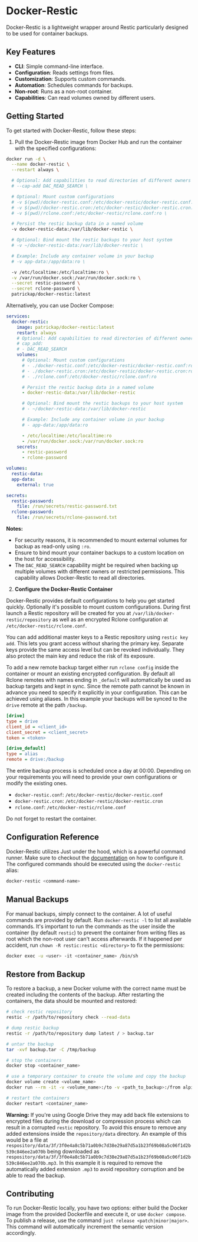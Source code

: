 # Docker-Restic

Docker-Restic is a lightweight wrapper around Restic particularly designed to be used for container backups.

## Key Features

- **CLI**: Simple command-line interface.
- **Configuration**: Reads settings from files.
- **Customization**: Supports custom commands.
- **Automation**: Schedules commands for backups.
- **Non-root**: Runs as a non-root container.
- **Capabilities**: Can read volumes owned by different users.

## Getting Started

To get started with Docker-Restic, follow these steps:

1. Pull the Docker-Restic image from Docker Hub and run the container with the specified configurations:

```bash
docker run -d \
  --name docker-restic \
  --restart always \

  # Optional: Add capabilities to read directories of different owners
  # --cap-add DAC_READ_SEARCH \

  # Optional: Mount custom configurations
  # -v $(pwd)/docker-restic.conf:/etc/docker-restic/docker-restic.conf:ro \
  # -v $(pwd)/docker-restic.cron:/etc/docker-restic/docker-restic.cron:ro \
  # -v $(pwd)/rclone.conf:/etc/docker-restic/rclone.conf:ro \

  # Persist the restic backup data in a named volume
  -v docker-restic-data:/var/lib/docker-restic \

  # Optional: Bind mount the restic backups to your host system
  # -v ~/docker-restic-data:/var/lib/docker-restic \

  # Example: Include any container volume in your backup
  # -v app-data:/app/data:ro \

  -v /etc/localtime:/etc/localtime:ro \
  -v /var/run/docker.sock:/var/run/docker.sock:ro \
  --secret restic-password \
  --secret rclone-password \
  patrickap/docker-restic:latest
```

Alternatively, you can use Docker Compose:

```yml
services:
  docker-restic:
    image: patrickap/docker-restic:latest
    restart: always
    # Optional: Add capabilities to read directories of different owners
    # cap_add:
    # - DAC_READ_SEARCH
    volumes:
      # Optional: Mount custom configurations
      # - ./docker-restic.conf:/etc/docker-restic/docker-restic.conf:ro
      # - ./docker-restic.cron:/etc/docker-restic/docker-restic.cron:ro
      # - ./rclone.conf:/etc/docker-restic/rclone.conf:ro

      # Persist the restic backup data in a named volume
      - docker-restic-data:/var/lib/docker-restic

      # Optional: Bind mount the restic backups to your host system
      # - ~/docker-restic-data:/var/lib/docker-restic

      # Example: Include any container volume in your backup
      # - app-data:/app/data:ro

      - /etc/localtime:/etc/localtime:ro
      - /var/run/docker.sock:/var/run/docker.sock:ro
    secrets:
      - restic-password
      - rclone-password

volumes:
  restic-data:
  app-data:
    external: true

secrets:
  restic-password:
    file: /run/secrets/restic-password.txt
  rclone-password:
    file: /run/secrets/rclone-password.txt
```

**Notes:**

- For security reasons, it is recommended to mount external volumes for backup as read-only using `:ro`.
- Ensure to bind mount your container backups to a custom location on the host for accessibility.
- The `DAC_READ_SEARCH` capability might be required when backing up multiple volumes with different owners or restricted permissions. This capability allows Docker-Restic to read all directories.

2. **Configure the Docker-Restic Container**

Docker-Restic provides default configurations to help you get started quickly. Optionally it's possible to mount custom configurations. During first launch a Restic repository will be created for you at `/var/lib/docker-restic/repository` as well as an encrypted Rclone configuration at `/etc/docker-restic/rclone.conf`.

You can add additional master keys to a Restic repository using `restic key add`. This lets you grant access without sharing the primary key. Separate keys provide the same access level but can be revoked individually. They also protect the main key and reduce the risk of its exposure.

To add a new remote backup target either run `rclone config` inside the container or mount an existing encrypted configuration. By default all Rclone remotes with names ending in `_default` will automatically be used as backup targets and kept in sync. Since the remote path cannot be known in advance you need to specify it explicitly in your configuration. This can be achieved using aliases. In this example your backups will be synced to the `drive` remote at the path `/backup`.

```ini
[drive]
type = drive
client_id = <client_id>
client_secret = <client_secret>
token = <token>

[drive_default]
type = alias
remote = drive:/backup
```

The entire backup process is scheduled once a day at 00:00. Depending on your requirements you will need to provide your own configurations or modify the existing ones.

- `docker-restic.conf`: `/etc/docker-restic/docker-restic.conf`
- `docker-restic.cron`: `/etc/docker-restic/docker-restic.cron`
- `rclone.conf`: `/etc/docker-restic/rclone.conf`

Do not forget to restart the container.

## Configuration Reference

Docker-Restic utilizes Just under the hood, which is a powerful command runner. Make sure to checkout the [documentation](https://just.systems/man/en) on how to configure it. The configured commands should be executed using the `docker-restic` alias:

```bash
docker-restic <command-name>
```

## Manual Backups

For manual backups, simply connect to the container. A lot of useful commands are provided by default. Run `docker-restic -l` to list all available commands. It's important to run the commands as the user inside the container (by default `restic`) to prevent the container from writing files as root which the non-root user can't access afterwards. If it happened per accident, run `chown -R restic:restic <directory>` to fix the permissions:

```bash
docker exec -u <user> -it <container_name> /bin/sh
```

## Restore from Backup

To restore a backup, a new Docker volume with the correct name must be created including the contents of the backup. After restarting the containers, the data should be mounted and restored:

```bash
# check restic repository
restic -r /path/to/repository check --read-data

# dump restic backup
restic -r /path/to/repository dump latest / > backup.tar

# untar the backup
tar -xvf backup.tar -C /tmp/backup

# stop the containers
docker stop <container_name>

# use a temporary container to create the volume and copy the backup
docker volume create <volume_name>
docker run --rm -it -v <volume_name>:/to -v <path_to_backup>:/from alpine /bin/sh -c 'cp -av /from/. /to'

# restart the containers
docker restart <container_name>
```

**Warning:**
If you're using Google Drive they may add back file extensions to encrypted files during the download or compression process which can result in a corrupted `restic` repository. To avoid this ensure to remove any added extensions inside the `repository/data` directory. An example of this would be a file at `respository/data/3f/3f0e4a8c5b71a0b9c7d38e29a87d5a1b23f69b08a5c06f1d2b539c846ee2a070b` being downloaded as `respository/data/3f/3f0e4a8c5b71a0b9c7d38e29a87d5a1b23f69b08a5c06f1d2b539c846ee2a070b.mp3`. In this example it is required to remove the automatically added extension `.mp3` to avoid repository corruption and be able to read the backup.

## Contributing

To run Docker-Restic locally, you have two options: either build the Docker image from the provided Dockerfile and execute it, or use `docker compose`. To publish a release, use the command `just release <patch|minor|major>`. This command will automatically increment the semantic version accordingly.
